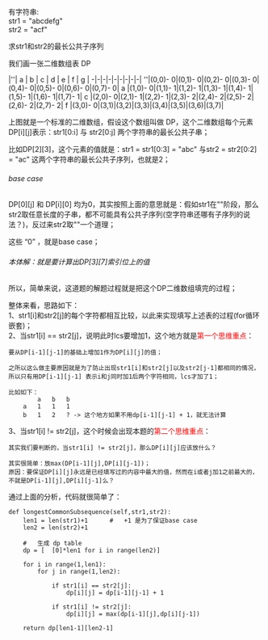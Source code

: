 
有字符串:   
str1 = "abcdefg"  
str2 = "acf"

求str1和str2的最长公共子序列

我们画一张二维数组表 DP

  |''| a | b | c | d | e | f | g |
 -|-|-|-|-|-|-|-|-|
''|(0,0)- 0|(0,1)- 0|(0,2)- 0|(0,3)- 0|(0,4)- 0|(0,5)- 0|(0,6)- 0|(0,7)- 0|
a |(1,0)- 0|(1,1)- 1|(1,2)- 1|(1,3)- 1|(1,4)- 1|(1,5)- 1|(1,6)- 1|(1,7)- 1|
c |(2,0)- 0|(2,1)- 1|(2,2)- 1|(2,3)- 2|(2,4)- 2|(2,5)- 2|(2,6)- 2|(2,7)- 2|
f |(3,0)- 0|(3,1)|(3,2)|(3,3)|(3,4)|(3,5)|(3,6)|(3,7)|


上图就是一个标准的二维数组，假设这个数组叫做 DP，这个二维数组每个元素DP[i][j]表示：str1[0:i] 与 str2[0:j] 两个字符串的最长公共子串；

比如DP[2][3]，这个元素的值就是：str1 = str1[0:3] = "abc" 与str2 = str2[0:2] = "ac" 这两个字符串的最长公共子序列，也就是2；



###### base case

DP[0][j] 和 DP[i][0] 均为0，其实按照上面的意思就是：假如str1在""阶段，那么str2取任意长度的子串，都不可能具有公共子序列(空字符串还哪有子序列的说法？)，反过来str2取""一个道理；

这些 “0” ，就是base case；

###### 本体解：就是要计算出DP[3][7]索引位上的值

所以，简单来说，这道题的解题过程就是把这个DP二维数组填完的过程；

整体来看，思路如下：  
1、str1[i]和str2[j]的每个字符都相互比较，以此来实现填写上述表的过程(for循环嵌套)；  
2、当str1[i] == str2[j]，说明此时lcs要增加1，这个地方就是<font color="red">第一个思维重点</font>：

	要从DP[i-1][j-1]的基础上增加1作为DP[i][j]的值；

	之所以这么做主要原因就是为了防止出现str1[i]和str2[j]以及str2[j-1]都相同的情况，所以只有用DP[i-1][j-1] 表示i和j同时加1后两个字符相同，lcs才加了1；
	
	比如如下：
			a	b	b
		a	1	1	1
		b	1	2	? -> 这个地方如果不用dp[i-1][j-1] + 1，就无法计算
		

3、当str1[i] != str2[j]，这个时候会出现本题的<font color="red">第二个思维重点</font>：
	
	其实我们要判断的，当str1[i] != str2[j]，那么DP[i][j]应该放什么？

	其实很简单：放max(DP[i-1][j],DP[i][j-1])；
	原因：要保证DP[i][j]永远是已经填写过的内容中最大的值，然而在i或者j加1之前最大的，不就是DP[i-1][j],DP[i][j-1]么？


通过上面的分析，代码就很简单了：

	def longestCommonSubsequence(self,str1,str2):
		len1 = len(str1)+1		#	+1 是为了保证base case
		len2 = len(str2)+1
		
		#	生成 dp table
		dp = [	[0]*len1 for i in range(len2)]
		
		for i in range(1,len1):
			for j in range(1,len2):
	
				if str1[i] == str2[j]:
					dp[i][j] = dp[i-1][j-1] + 1
				
				if str1[i] != str2[j]:
					dp[i][j] = max(dp[i-1][j],dp[i][j-1])
		
		return dp[len1-1][len2-1]


				